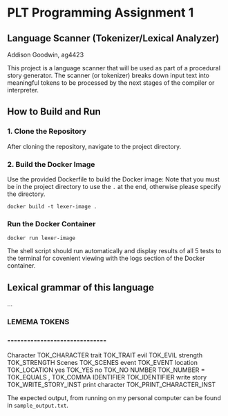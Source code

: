 # PLT Programming Assignment 1

## Language Scanner (Tokenizer/Lexical Analyzer)
Addison Goodwin, ag4423

This project is a language scanner that will be used as part of a procedural story generator. The scanner (or tokenizer) breaks down input text into meaningful tokens to be processed by the next stages of the compiler or interpreter.

## How to Build and Run

### 1. Clone the Repository

After cloning the repository, navigate to the project directory.

### 2. Build the Docker Image

Use the provided Dockerfile to build the Docker image:
Note that you must be in the project directory to use the `.` at the end, otherwise please specify the directory.
```
docker build -t lexer-image .
```

### Run the Docker Container
```
docker run lexer-image
```

The shell script should run automatically and display results of all 5 tests to the terminal for covenient viewing with the logs section of the Docker container.

## Lexical grammar of this language
...

### LEMEMA            TOKENS
### ------------------------------
Character         TOK_CHARACTER
trait             TOK_TRAIT
evil              TOK_EVIL
strength          TOK_STRENGTH
Scenes            TOK_SCENES
event             TOK_EVENT
location          TOK_LOCATION
yes               TOK_YES
no                TOK_NO
NUMBER            TOK_NUMBER
=                 TOK_EQUALS
,                 TOK_COMMA
IDENTIFIER        TOK_IDENTIFIER
write story       TOK_WRITE_STORY_INST
print character   TOK_PRINT_CHARACTER_INST


The expected output, from running on my personal computer can be found in `sample_output.txt`.






